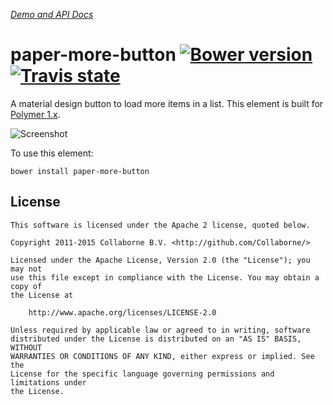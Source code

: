 _[Demo and API Docs](http://collaborne.github.io/paper-more-button)_


paper-more-button [![Bower version](https://badge.fury.io/bo/paper-more-button.svg)](http://badge.fury.io/bo/paper-more-button) [![Travis state](https://travis-ci.org/Collaborne/paper-more-button.svg?branch=master)](https://travis-ci.org/Collaborne/paper-more-button)
=========

A material design button to load more items in a list. This element is built for [Polymer 1.x](https://www.polymer-project.org).

![Screenshot](/doc/screenshot.png "Screenshot")

To use this element:

`bower install paper-more-button`


## License

    This software is licensed under the Apache 2 license, quoted below.

    Copyright 2011-2015 Collaborne B.V. <http://github.com/Collaborne/>

    Licensed under the Apache License, Version 2.0 (the "License"); you may not
    use this file except in compliance with the License. You may obtain a copy of
    the License at

        http://www.apache.org/licenses/LICENSE-2.0

    Unless required by applicable law or agreed to in writing, software
    distributed under the License is distributed on an "AS IS" BASIS, WITHOUT
    WARRANTIES OR CONDITIONS OF ANY KIND, either express or implied. See the
    License for the specific language governing permissions and limitations under
    the License.
    